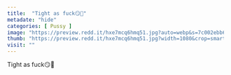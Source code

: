 ```yaml
---
title:  "Tight as fuck😏👅"
metadate: "hide"
categories: [ Pussy ]
image: "https://preview.redd.it/hxe7mcq6hmq51.jpg?auto=webp&s=7c002ebb63f3fcd97d07edddbbde9fbae4b371f1"
thumb: "https://preview.redd.it/hxe7mcq6hmq51.jpg?width=1080&crop=smart&auto=webp&s=294ebf68467ca819503319aae2fb2d81607d359a"
visit: ""
---
```

Tight as fuck😏👅
